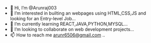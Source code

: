 - 👋 Hi, I’m @Arunraj003
- 👀 I’m interested in builting an webpages using HTML,CSS,JS and looking for an Entry-level Job...
- 🌱 I’m currently learning  REACT,JAVA,PYTHON,MYSQL...
- 💞️ I’m looking to collaborate on web development projects...
- 📫 How to reach me arunr6506@gmail.com ..

<!---
Arunraj003/Arunraj003 is a ✨ special ✨ repository because its `README.md` (this file) appears on your GitHub profile.
You can click the Preview link to take a look at your changes.
--->
